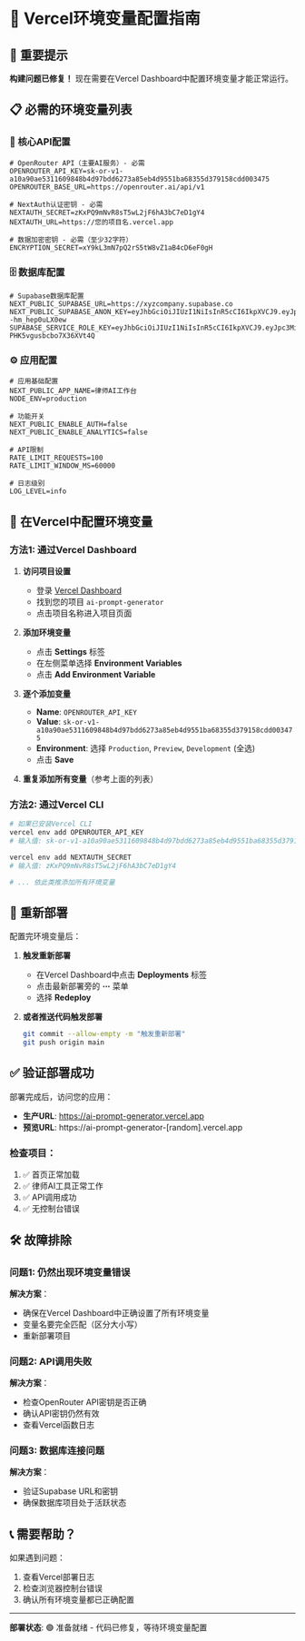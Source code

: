 # 🔧 Vercel环境变量配置指南

## 🚨 重要提示
**构建问题已修复！** 现在需要在Vercel Dashboard中配置环境变量才能正常运行。

## 📋 必需的环境变量列表

### 🔑 核心API配置
```env
# OpenRouter API（主要AI服务）- 必需
OPENROUTER_API_KEY=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
OPENROUTER_BASE_URL=https://openrouter.ai/api/v1

# NextAuth认证密钥 - 必需
NEXTAUTH_SECRET=zKxPQ9mNvR8sT5wL2jF6hA3bC7eD1gY4
NEXTAUTH_URL=https://您的项目名.vercel.app

# 数据加密密钥 - 必需（至少32字符）
ENCRYPTION_SECRET=xY9kL3mN7pQ2rS5tW8vZ1aB4cD6eF0gH
```

### 🗄️ 数据库配置
```env
# Supabase数据库配置
NEXT_PUBLIC_SUPABASE_URL=https://xyzcompany.supabase.co
NEXT_PUBLIC_SUPABASE_ANON_KEY=eyJhbGciOiJIUzI1NiIsInR5cCI6IkpXVCJ9.eyJpc3MiOiJzdXBhYmFzZSIsInJlZiI6Inh5emNvbXBhbnkiLCJyb2xlIjoiYW5vbiIsImlhdCI6MTYwMjYzMjY5MCwiZXhwIjoxOTE4MjA4NjkwfQ.36fUebxgx1mcBo4s19v0SzqmzunP--hm_hep0uLX0ew
SUPABASE_SERVICE_ROLE_KEY=eyJhbGciOiJIUzI1NiIsInR5cCI6IkpXVCJ9.eyJpc3MiOiJzdXBhYmFzZSIsInJlZiI6Inh5emNvbXBhbnkiLCJyb2xlIjoic2VydmljZV9yb2xlIiwiaWF0IjoxNjAyNjMyNjkwLCJleHAiOjE5MTgyMDg2OTB9.DaYlNEoUrrEn2Ig7tqibS-PHK5vgusbcbo7X36XVt4Q
```

### ⚙️ 应用配置
```env
# 应用基础配置
NEXT_PUBLIC_APP_NAME=律师AI工作台
NODE_ENV=production

# 功能开关
NEXT_PUBLIC_ENABLE_AUTH=false
NEXT_PUBLIC_ENABLE_ANALYTICS=false

# API限制
RATE_LIMIT_REQUESTS=100
RATE_LIMIT_WINDOW_MS=60000

# 日志级别
LOG_LEVEL=info
```

## 🚀 在Vercel中配置环境变量

### 方法1: 通过Vercel Dashboard
1. **访问项目设置**
   - 登录 [Vercel Dashboard](https://vercel.com/dashboard)
   - 找到您的项目 `ai-prompt-generator`
   - 点击项目名称进入项目页面

2. **添加环境变量**
   - 点击 **Settings** 标签
   - 在左侧菜单选择 **Environment Variables**
   - 点击 **Add Environment Variable**

3. **逐个添加变量**
   - **Name**: `OPENROUTER_API_KEY`
   - **Value**: `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`
   - **Environment**: 选择 `Production`, `Preview`, `Development` (全选)
   - 点击 **Save**

4. **重复添加所有变量**（参考上面的列表）

### 方法2: 通过Vercel CLI
```bash
# 如果已安装Vercel CLI
vercel env add OPENROUTER_API_KEY
# 输入值: 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

vercel env add NEXTAUTH_SECRET
# 输入值: zKxPQ9mNvR8sT5wL2jF6hA3bC7eD1gY4

# ... 依此类推添加所有环境变量
```

## 🔄 重新部署
配置完环境变量后：

1. **触发重新部署**
   - 在Vercel Dashboard中点击 **Deployments** 标签
   - 点击最新部署旁的 **⋯** 菜单
   - 选择 **Redeploy**

2. **或者推送代码触发部署**
   ```bash
   git commit --allow-empty -m "触发重新部署"
   git push origin main
   ```

## ✅ 验证部署成功

部署完成后，访问您的应用：
- **生产URL**: https://ai-prompt-generator.vercel.app
- **预览URL**: https://ai-prompt-generator-[random].vercel.app

### 检查项目：
1. ✅ 首页正常加载
2. ✅ 律师AI工具正常工作
3. ✅ API调用成功
4. ✅ 无控制台错误

## 🛠️ 故障排除

### 问题1: 仍然出现环境变量错误
**解决方案**：
- 确保在Vercel Dashboard中正确设置了所有环境变量
- 变量名要完全匹配（区分大小写）
- 重新部署项目

### 问题2: API调用失败
**解决方案**：
- 检查OpenRouter API密钥是否正确
- 确认API密钥仍然有效
- 查看Vercel函数日志

### 问题3: 数据库连接问题
**解决方案**：
- 验证Supabase URL和密钥
- 确保数据库项目处于活跃状态

## 📞 需要帮助？

如果遇到问题：
1. 查看Vercel部署日志
2. 检查浏览器控制台错误
3. 确认所有环境变量都已正确配置

---

**部署状态**: 🟢 准备就绪 - 代码已修复，等待环境变量配置